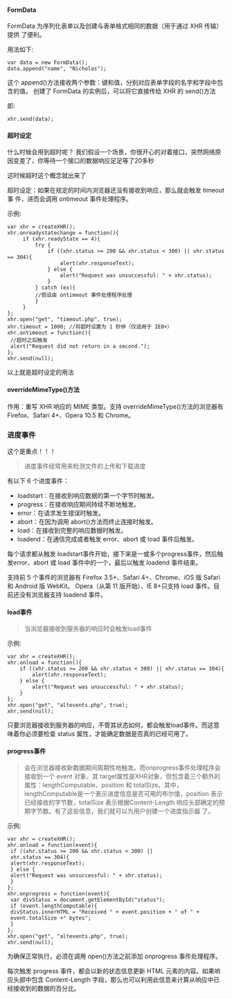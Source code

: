 #### FormData

FormData 为序列化表单以及创建与表单格式相同的数据（用于通过 XHR 传输）提供
了便利。

用法如下:
```
var data = new FormData();
data.append("name", "Nicholas"); 
```
这个 append()方法接收两个参数：键和值，分别对应表单字段的名字和字段中包含的值。
创建了 FormData 的实例后，可以将它直接传给 XHR 的 send()方法

即:
```
xhr.send(data);
```
#### 超时设定

什么时候会用到超时呢？
我们假设一个场景，你很开心的对着接口，突然网络原因变差了，你等待一个接口的数据响应足足等了20多秒

这时候超时这个概念就出来了

超时设定：如果在规定的时间内浏览器还没有接收到响应，那么就会触发 timeout 事
件，进而会调用 ontimeout 事件处理程序。

示例:
```
var xhr = createXHR();
xhr.onreadystatechange = function(){
     if (xhr.readyState == 4){
         try {
             if ((xhr.status >= 200 && xhr.status < 300) || xhr.status == 304){
                 alert(xhr.responseText);
             } else {
                 alert("Request was unsuccessful: " + xhr.status);
             }
         } catch (ex){
         //假设由 ontimeout 事件处理程序处理
         }
     }
};
xhr.open("get", "timeout.php", true);
xhr.timeout = 1000; //将超时设置为 1 秒钟（仅适用于 IE8+）
xhr.ontimeout = function(){
 //超时之后触发
 alert("Request did not return in a second.");
};
xhr.send(null); 
```
以上就是超时设定的用法

#### overrideMimeType()方法
作用：重写 XHR 响应的 MIME 类型。支持 overrideMimeType()方法的浏览器有 Firefox、Safari 4+、Opera 10.5 和 Chrome。

### 进度事件
这个是重点！！！

> 进度事件经常用来检测文件的上传和下载进度

有以下 6 个进度事件：
- loadstart：在接收到响应数据的第一个字节时触发。
- progress：在接收响应期间持续不断地触发。
- error：在请求发生错误时触发。
- abort：在因为调用 abort()方法而终止连接时触发。
- load：在接收到完整的响应数据时触发。
- loadend：在通信完成或者触发 error、abort 或 load 事件后触发。

每个请求都从触发 loadstart事件开始，接下来是一或多个progress事件，然后触发error、abort 或 load 事件中的一个，最后以触发 loadend 事件结束。

支持前 5 个事件的浏览器有 Firefox 3.5+、Safari 4+、Chrome、iOS 版 Safari 和 Android 版 WebKit。
Opera（从第 11 版开始）、IE 8+只支持 load 事件。目前还没有浏览器支持 loadend 事件。

#### load事件
> 当浏览器接收到服务器的响应时会触发load事件

示例:
```
var xhr = createXHR();
xhr.onload = function(){
    if ((xhr.status >= 200 && xhr.status < 300) || xhr.status == 304){
        alert(xhr.responseText);
    } else {
        alert("Request was unsuccessful: " + xhr.status);
    }
};
xhr.open("get", "altevents.php", true);
xhr.send(null); 
```
只要浏览器接收到服务器的响应，不管其状态如何，都会触发load事件。而这意味着你必须要检查 status 属性，才能确定数据是否真的已经可用了。

#### progress事件
> 会在浏览器接收新数据期间周期性地触发。而onprogress事件处理程序会接收到一个 event 对象，其 target属性是XHR对象，但包含着三个额外的属性：lengthComputable、position 和 totalSize。其中，lengthComputable是一个表示进度信息是否可用的布尔值，position 表示已经接收的字节数，totalSize 表示根据Content-Length 响应头部确定的预期字节数。有了这些信息，我们就可以为用户创建一个进度指示器
了。

示例:
```
var xhr = createXHR();
xhr.onload = function(event){
 if ((xhr.status >= 200 && xhr.status < 300) ||
 xhr.status == 304){
 alert(xhr.responseText);
 } else {
 alert("Request was unsuccessful: " + xhr.status);
 }
};
xhr.onprogress = function(event){
 var divStatus = document.getElementById("status");
 if (event.lengthComputable){
 divStatus.innerHTML = "Received " + event.position + " of " +
 event.totalSize +" bytes";
 }
};
xhr.open("get", "altevents.php", true);
xhr.send(null); 
```
为确保正常执行，必须在调用 open()方法之前添加 onprogress 事件处理程序。

每次触发 progress 事件，都会以新的状态信息更新 HTML 元素的内容。如果响应头部中包含
Content-Length 字段，那么也可以利用此信息来计算从响应中已经接收到的数据的百分比。